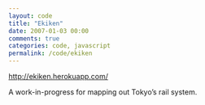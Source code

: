 ```yaml
---
layout: code
title: "Ekiken"
date: 2007-01-03 00:00
comments: true
categories: code, javascript
permalink: /code/ekiken
---
```


<http://ekiken.herokuapp.com/>

A work-in-progress for mapping out Tokyo’s rail system.
